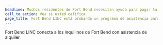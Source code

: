 ```yaml
---
headline: Muchos residentes de Fort Bend necesitan ayuda para pagar la renta.
call_to_action: Vea si usted califica
page_title: Fort Bend LINC está probando un programa de asistencia para el alquiler.
---
```

Fort Bend LINC conecta a los inquilinos de Fort Bend con asistencia de alquiler.